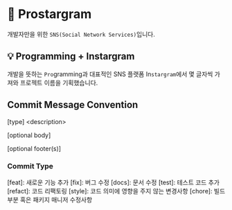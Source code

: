 # 🌠 Prostargram

개발자만을 위한 `SNS(Social Network Services)`입니다.

## 💡 Programming + Instargram

개발을 뜻하는 `Pro`gramming과 대표적인 SNS 플랫폼 In`stargram`에서 몇 글자씩 가져와 프로젝트 이름을 기획했습니다.

## Commit Message Convention
\[type] \<description>

[optional body]

[optional footer(s)]

### Commit Type
\[feat]: 새로운 기능 추가
\[fix]: 버그 수정
\[docs]: 문서 수정
\[test]: 테스트 코드 추가
\[refact]: 코드 리팩토링
\[style]: 코드 의미에 영향을 주지 않는 변경사항
\[chore]: 빌드 부분 혹은 패키지 매니저 수정사항
